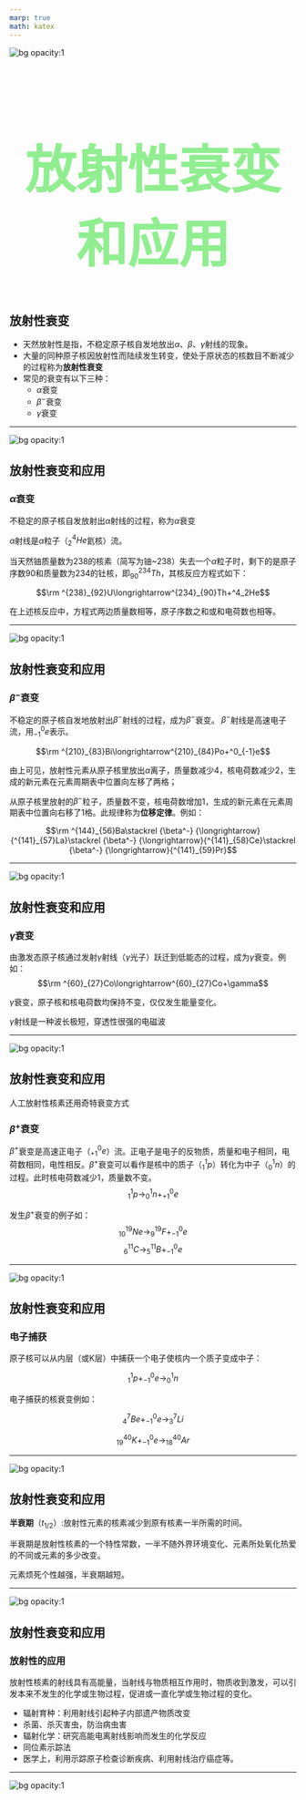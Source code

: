 ```yaml
---
marp: true
math: katex
---
```


<link  rel="stylesheet" type="text/css" href="1.css">

<style>
  h1{
    color: lightgreen;
    text-align:center;
    font-size:90px;
  }
</style>

<!--
style:
-->
![bg opacity:1](BG_2.png)

# 放射性衰变和应用

## 放射性衰变

- 天然放射性是指，不稳定原子核自发地放出$\alpha$、$\beta$、$\gamma$射线的现象。
- 大量的同种原子核因放射性而陆续发生转变，使处于原状态的核数目不断减少的过程称为<b>放射性衰变</b>
- 常见的衰变有以下三种：
  - $\alpha$衰变
  - $\beta^-$衰变
  - $\gamma$衰变

---------

![bg opacity:1](BG_2.png)

## 放射性衰变和应用

### $\alpha$衰变

不稳定的原子核自发放射出$\alpha$射线的过程，称为$\alpha$衰变

$\alpha$射线是$\alpha$粒子（$^4_2He$氦核）流。

当天然铀质量数为238的核素（简写为铀~238）失去一个$\alpha$粒子时，剩下的是原子序数90和质量数为234的钍核，即$^{234}_{90}Th$，其核反应方程式如下：

$$\rm ^{238}_{92}U\longrightarrow^{234}_{90}Th+^4_2He$$

在上述核反应中，方程式两边质量数相等，原子序数之和或和电荷数也相等。

----------

![bg opacity:1](BG_2.png)

## 放射性衰变和应用

### $\beta^-$衰变

不稳定的原子核自发地放射出$\beta^-$射线的过程，成为$\beta^-$衰变。
$\beta^-$射线是高速电子流，用$^0_{-1}e$表示。

$$\rm ^{210}_{83}Bi\longrightarrow^{210}_{84}Po+^0_{-1}e$$

由上可见，放射性元素从原子核里放出$\alpha$离子，质量数减少4，核电荷数减少2，生成的新元素在元素周期表中位置向左移了两格；

从原子核里放射的$\beta^-$粒子，质量数不变，核电荷数增加1，生成的新元素在元素周期表中位置向右移了1格。此规律称为<b>位移定律</b>。例如：

$$\rm ^{144}_{56}Ba\stackrel {\beta^-} {\longrightarrow}{^{141}_{57}La}\stackrel {\beta^-} {\longrightarrow}{^{141}_{58}Ce}\stackrel {\beta^-} {\longrightarrow}{^{141}_{59}Pr}$$

----------

![bg opacity:1](BG_2.png)

## 放射性衰变和应用

### $\gamma$衰变

由激发态原子核通过发射$\gamma$射线（$\gamma$光子）跃迁到低能态的过程，成为$\gamma$衰变。例如：
$$\rm ^{60}_{27}Co\longrightarrow^{60}_{27}Co+\gamma$$

$\gamma$衰变，原子核和核电荷数均保持不变，仅仅发生能量变化。

$\gamma$射线是一种波长极短，穿透性很强的电磁波

-----------

![bg opacity:1](BG_2.png)

## 放射性衰变和应用

人工放射性核素还用奇特衰变方式

### $\beta^+$衰变

$\beta^+$衰变是高速正电子（$^0_{+1}e$）流。正电子是电子的反物质，质量和电子相同，电荷数相同，电性相反。$\beta^+$衰变可以看作是核中的质子（$^1_1p$）转化为中子（$^1_0n$）的过程。此时核电荷数减少1，质量数不变。
$$^1_1p\longrightarrow^1_0n+^0_{+1}e$$

发生$\beta^+$衰变的例子如：
$$^{19}_{10}Ne\longrightarrow^{19}_9F+^0_{-1}e$$
$$^{11}_{6}C\longrightarrow^{11}_5B+^0_{-1}e$$

----------

![bg opacity:1](BG_2.png)

## 放射性衰变和应用

### 电子捕获

原子核可以从内层（或K层）中捕获一个电子使核内一个质子变成中子：

$$^1_1p+^0_{-1}e\longrightarrow^1_0n$$

电子捕获的核衰变例如：

$$^7_4Be+^0_{-1}e\longrightarrow ^7_3Li$$

$$^{40}_{19}K+^0_{-1}e \longrightarrow ^{40}_{18}Ar$$

----------

![bg opacity:1](BG_2.png)

## 放射性衰变和应用

<b>半衰期</b>（$t_{1/2}$）:放射性元素的核素减少到原有核素一半所需的时间。

半衰期是放射性核素的一个特性常数，一半不随外界环境变化、元素所处氧化热爱的不同或元素的多少改变。

元素烦死个性越强，半衰期越短。

----------
![bg opacity:1](BG_2.png)

## 放射性衰变和应用

### 放射性的应用

放射性核素的射线具有高能量，当射线与物质相互作用时，物质收到激发，可以引发本来不发生的化学或生物过程，促进或一直化学或生物过程的变化。

- 辐射育种：利用射线引起种子内部遗产物质改变
- 杀菌、杀灭害虫，防治病虫害
- 辐射化学：研究高能电离射线影响而发生的化学反应
- 同位素示踪法
- 医学上，利用示踪原子检查诊断疾病、利用射线治疗癌症等。

-----------

![bg opacity:1](BG_2.png)

